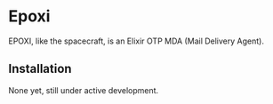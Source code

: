 # Epoxi

EPOXI, like the spacecraft, is an Elixir OTP MDA (Mail Delivery Agent).

## Installation

None yet, still under active development.

